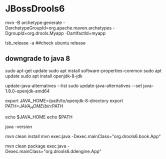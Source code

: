 # JBossDrools6



mvn -B archetype:generate -DarchetypeGroupId=org.apache.maven.archetypes -DgroupId=org.drools.Myapp -DartifactId=myapp


lsb_release -a ##check ubuntu release 

## downgrade to java 8

sudo apt-get update
sudo apt install software-properties-common
sudo apt update
sudo apt install openjdk-8-jdk

update-java-alternatives --list
sudo update-java-alternatives --set java-1.8.0-openjdk-amd64

export JAVA_HOME=/path/to/openjdk-8-directory
export PATH=$JAVA_HOME/bin:$PATH

echo $JAVA_HOME
echo $PATH

java -version

mvn clean install 
mvn exec:java -Dexec.mainClass="org.drools6.book.App"

mvn clean package exec:java -Dexec.mainClass="org.drools6.ddengine.App"